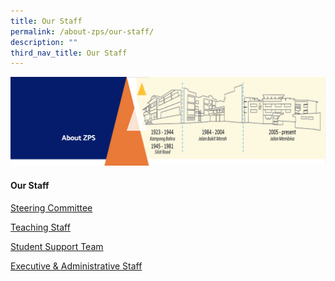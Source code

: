 ```yaml
---
title: Our Staff
permalink: /about-zps/our-staff/
description: ""
third_nav_title: Our Staff
---
```

<img src="/images/AboutUs.png">
<h4><strong>Our Staff</strong></h4>
<p><a href="/about-zps/our-staff/steering-committee" target="">Steering Committee</a></p>
<p><a href="/about-zps/our-staff/teaching-staff" target="">Teaching Staff</a></p>
<p><a href="/about-zps/our-staff/student-support-team" target="">Student Support Team</a></p>
<p><a href="/about-zps/our-staff/executive-n-administrative-staff" target="">Executive &amp; Administrative Staff</a></p>
